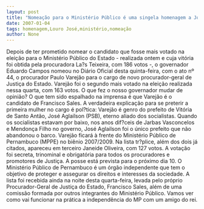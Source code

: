 ```yaml
---
layout: post
title: "Nomeação para o Ministério Público é uma singela homenagem a José Aglailson"
date: 2007-01-04
tags: homenagem,Louro José,ministério,nomeação
author: None
---
```

Depois de ter prometido nomear o candidato que fosse mais votado na eleição para o Ministério Público do Estado - realizada ontem e cuja vitória foi obtida pela procuradora La?s Teixeira, com 186 votos -, o governador Eduardo Campos&nbsp;nomeou no Diário Oficial desta quinta-feira, com o ato nº 44, o procurador Paulo Varejão para o cargo de novo procurador-geral de Justiça do Estado.
Varejão foi o segundo mais votado na eleição realizada nessa quarta, com 163 votos.
O que fez o nosso governador mudar de opinião?
O que tem sido espalhado na imprensa é que Varejão é o candidato de Francisco Sales.
A verdadeira explicação para se preterir a primeira mulher no cargo é pol?tica: Varejão é genro do prefeito de Vitória de Santo Antão, José Aglailson (PSB), eterno aliado dos socialistas. 
Quando os socialistas estavam por baixo, nos anos dif?ceis de Jarbas Vasconcelos e Mendonça Filho no governo, José Aglailson&nbsp;foi o único prefeito que não abandonou o barco.
Varejão ficará à frente do Ministério Público de Pernambuco (MPPE) no biênio 2007/2009.
Na lista tr?plice, além dos dois já citados, apareceu em terceiro Janeide Oliveira, com 127 votos. 
A votação foi secreta, trinominal e obrigatória para todos os procuradores e promotores de Justiça. A posse está prevista para o próximo dia 10. 
O Ministério Público de Pernambuco é um órgão independente que tem o objetivo de proteger e assegurar os direitos e interesses da sociedade.
A lista foi recebida ainda na noite desta quarta-feira, levada pelo próprio Procurador-Geral de Justiça do Estado, Francisco Sales, além de uma comissão formada por outros integrantes do Ministério Público.
Vamos ver como vai funcionar na prática a independência do MP com um amigo do rei. 